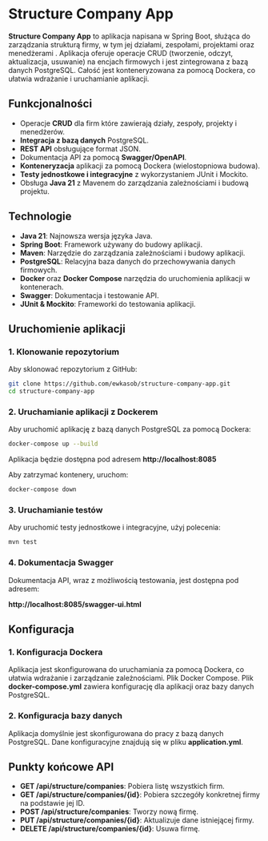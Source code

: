 # Structure Company App

**Structure Company App** to aplikacja napisana w Spring Boot, służąca do zarządzania strukturą firmy, w tym jej działami, zespołami, projektami oraz menedżerami . Aplikacja oferuje operacje CRUD (tworzenie, odczyt, aktualizacja, usuwanie) na encjach firmowych i jest zintegrowana z bazą danych PostgreSQL. Całość jest konteneryzowana za pomocą Dockera, co ułatwia wdrażanie i uruchamianie aplikacji.

## Funkcjonalności

- Operacje **CRUD** dla firm które zawierają działy, zespoły, projekty i menedżerów.
- **Integracja z bazą danych** PostgreSQL.
- **REST API** obsługujące format JSON.
- Dokumentacja API za pomocą **Swagger/OpenAPI**.
- **Konteneryzacja** aplikacji za pomocą Dockera (wielostopniowa budowa).
- **Testy jednostkowe i integracyjne** z wykorzystaniem JUnit i Mockito.
- Obsługa **Java 21** z Mavenem do zarządzania zależnościami i budową projektu.

## Technologie

- **Java 21**: Najnowsza wersja języka Java.
- **Spring Boot**: Framework używany do budowy aplikacji.
- **Maven**: Narzędzie do zarządzania zależnościami i budowy aplikacji.
- **PostgreSQL**: Relacyjna baza danych do przechowywania danych firmowych.
- **Docker** oraz **Docker Compose** narzędzia do uruchomienia aplikacji w kontenerach.
- **Swagger**: Dokumentacja i testowanie API.
- **JUnit & Mockito**: Frameworki do testowania aplikacji.

## Uruchomienie aplikacji

### 1. Klonowanie repozytorium

Aby sklonować repozytorium z GitHub:

```bash
git clone https://github.com/ewkasob/structure-company-app.git
cd structure-company-app
```

### 2. Uruchamianie aplikacji z Dockerem

Aby uruchomić aplikację z bazą danych PostgreSQL za pomocą Dockera:
```bash
docker-compose up --build
```

Aplikacja będzie dostępna pod adresem **http://localhost:8085**

Aby zatrzymać kontenery, uruchom:

```bash
docker-compose down
```
### 3. Uruchamianie testów

Aby uruchomić testy jednostkowe i integracyjne, użyj polecenia:

```bash
mvn test
```

### 4. Dokumentacja Swagger

Dokumentacja API, wraz z możliwością testowania, jest dostępna pod adresem:

**http://localhost:8085/swagger-ui.html**
## Konfiguracja

### 1. Konfiguracja Dockera

Aplikacja jest skonfigurowana do uruchamiania za pomocą Dockera, co ułatwia wdrażanie i zarządzanie zależnościami.
Plik Docker Compose. Plik **docker-compose.yml** zawiera konfigurację dla aplikacji oraz bazy danych PostgreSQL.

### 2. Konfiguracja bazy danych

Aplikacja domyślnie jest skonfigurowana do pracy z bazą danych PostgreSQL.
Dane konfiguracyjne znajdują się w pliku **application.yml**.

## Punkty końcowe API

   - **GET /api/structure/companies**: Pobiera listę wszystkich firm.
   - **GET /api/structure/companies/{id}**: Pobiera szczegóły konkretnej firmy na podstawie jej ID.
   - **POST /api/structure/companies**: Tworzy nową firmę.
   - **PUT /api/structure/companies/{id}**: Aktualizuje dane istniejącej firmy.
   - **DELETE /api/structure/companies/{id}**: Usuwa firmę.
